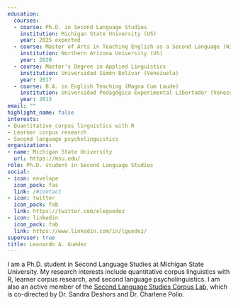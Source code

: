 ```yaml
---
education:
  courses:
  - course: Ph.D. in Second Language Studies
    institution: Michigan State University (US)
    year: 2025 expected
  - course: Master of Arts in Teaching English as a Second Language (With Distinction)
    institution: Northern Arizona University (US)
    year: 2020
  - course: Master's Degree in Applied Linguistics
    institution: Universidad Simón Bolívar (Venezuela)
    year: 2017
  - course: B.A. in English Teaching (Magna Cum Laude)
    institution: Universidad Pedagógica Experimental Libertador (Venezuela)
    year: 2013
email: ""
highlight_name: false
interests:
- Quantitative corpus linguistics with R
- Learner corpus research
- Second language psycholinguistics
organizations:
- name: Michigan State University
  url: https://msu.edu/
role: Ph.D. student in Second Language Studies
social:
- icon: envelope
  icon_pack: fas
  link: /#contact
- icon: twitter
  icon_pack: fab
  link: https://twitter.com/eleguedez
- icon: linkedin
  icon_pack: fab
  link: https://www.linkedin.com/in/lguedez/
superuser: true
title: Leonardo A. Guédez
---
```

I am a Ph.D. student in Second Language Studies at Michigan State University. My research interests include quantitative corpus linguistics with R, learner corpus research, and second language psycholinguistics. I am also an active member of the [Second Language Studies Corpus Lab](https://corpus.cal.msu.edu/), which is co-directed by Dr. Sandra Deshors and Dr. Charlene Polio.


